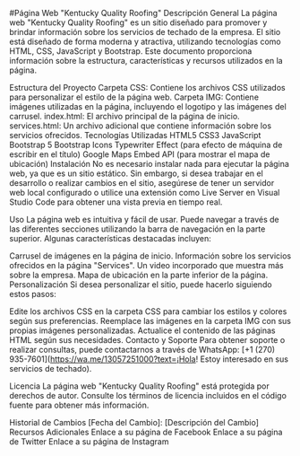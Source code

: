 #Página Web "Kentucky Quality Roofing"
Descripción General
La página web "Kentucky Quality Roofing" es un sitio diseñado para promover y brindar información sobre los servicios de techado de la empresa. El sitio está diseñado de forma moderna y atractiva, utilizando tecnologías como HTML, CSS, JavaScript y Bootstrap. Este documento proporciona información sobre la estructura, características y recursos utilizados en la página.

Estructura del Proyecto
Carpeta CSS: Contiene los archivos CSS utilizados para personalizar el estilo de la página web.
Carpeta IMG: Contiene imágenes utilizadas en la página, incluyendo el logotipo y las imágenes del carrusel.
index.html: El archivo principal de la página de inicio.
services.html: Un archivo adicional que contiene información sobre los servicios ofrecidos.
Tecnologías Utilizadas
HTML5
CSS3
JavaScript
Bootstrap 5
Bootstrap Icons
Typewriter Effect (para efecto de máquina de escribir en el título)
Google Maps Embed API (para mostrar el mapa de ubicación)
Instalación
No es necesario instalar nada para ejecutar la página web, ya que es un sitio estático. Sin embargo, si desea trabajar en el desarrollo o realizar cambios en el sitio, asegúrese de tener un servidor web local configurado o utilice una extensión como Live Server en Visual Studio Code para obtener una vista previa en tiempo real.

Uso
La página web es intuitiva y fácil de usar. Puede navegar a través de las diferentes secciones utilizando la barra de navegación en la parte superior. Algunas características destacadas incluyen:

Carrusel de imágenes en la página de inicio.
Información sobre los servicios ofrecidos en la página "Services".
Un video incorporado que muestra más sobre la empresa.
Mapa de ubicación en la parte inferior de la página.
Personalización
Si desea personalizar el sitio, puede hacerlo siguiendo estos pasos:

Edite los archivos CSS en la carpeta CSS para cambiar los estilos y colores según sus preferencias.
Reemplace las imágenes en la carpeta IMG con sus propias imágenes personalizadas.
Actualice el contenido de las páginas HTML según sus necesidades.
Contacto y Soporte
Para obtener soporte o realizar consultas, puede contactarnos a través de WhatsApp: [+1 (270) 935-7601](https://wa.me/13057251000?text=¡Hola! Estoy interesado en sus servicios de techado).

Licencia
La página web "Kentucky Quality Roofing" está protegida por derechos de autor. Consulte los términos de licencia incluidos en el código fuente para obtener más información.

Historial de Cambios
[Fecha del Cambio]: [Descripción del Cambio]
Recursos Adicionales
Enlace a su página de Facebook
Enlace a su página de Twitter
Enlace a su página de Instagram
